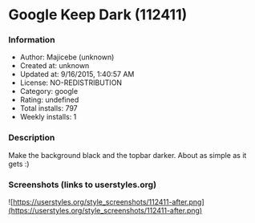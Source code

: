 # Google Keep Dark (112411)

### Information
- Author: Majicebe (unknown)
- Created at: unknown
- Updated at: 9/16/2015, 1:40:57 AM
- License: NO-REDISTRIBUTION
- Category: google
- Rating: undefined
- Total installs: 797
- Weekly installs: 1


### Description
Make the background black and the topbar darker.  About as simple as it gets :)


### Screenshots (links to userstyles.org)
![https://userstyles.org/style_screenshots/112411-after.png](https://userstyles.org/style_screenshots/112411-after.png)


